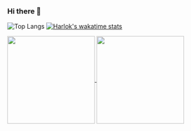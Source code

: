 ### Hi there 👋
![Top Langs](https://github-readme-stats.vercel.app/api/top-langs/?username=yadi09&layout=compact)
[![Harlok's wakatime stats](https://github-readme-stats.vercel.app/api/wakatime?username=yadi09)](https://github.com/anuraghazra/github-readme-stats)

<a href="https://github.com/anuraghazra/github-readme-stats">
  <img height=200 align="center" src="https://github-readme-stats.vercel.app/api?username=anuraghazra" />
</a>
<a href="https://github.com/anuraghazra/convoychat">
  <img height=200 align="center" src="https://github-readme-stats.vercel.app/api/top-langs?username=anuraghazra&layout=compact&langs_count=8&card_width=320" />
</a>
